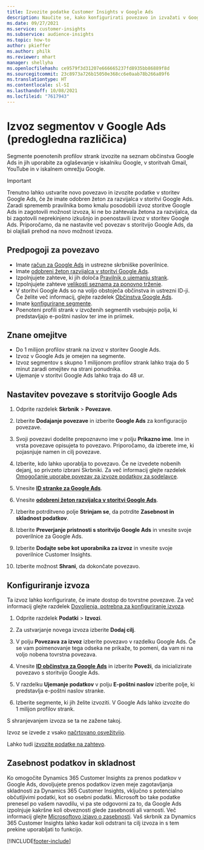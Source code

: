 ```yaml
---
title: Izvozite podatke Customer Insights v Google Ads
description: Naučite se, kako konfigurirati povezavo in izvažati v Google Ads.
ms.date: 09/27/2021
ms.service: customer-insights
ms.subservice: audience-insights
ms.topic: how-to
author: pkieffer
ms.author: philk
ms.reviewer: mhart
manager: shellyha
ms.openlocfilehash: ce9579f3d31207e666665237fd8935bb86889f8d
ms.sourcegitcommit: 23c8973a726b15050e368cc6e0aab78b266a89f6
ms.translationtype: HT
ms.contentlocale: sl-SI
ms.lasthandoff: 10/08/2021
ms.locfileid: "7617943"
---
```

# <a name="export-segments-to-google-ads-preview"></a>Izvoz segmentov v Google Ads (predogledna različica)

Segmente poenotenih profilov strank izvozite na seznam občinstva Google Ads in jih uporabite za oglaševanje v iskalniku Google, v storitvah Gmail, YouTube in v iskalnem omrežju Google. 

> [!IMPORTANT]
> Trenutno lahko ustvarite novo povezavo in izvozite podatke v storitev Google Ads, če že imate odobren žeton za razvijalca v storitvi Google Ads. Zaradi sprememb pravilnika bomo kmalu posodobili izvoz storitve Google Ads in zagotovili možnost izvoza, ki ne bo zahtevala žetona za razvijalca, da bi zagotovili neprekinjeno izkušnjo in poenostavili izvoz v storitev Google Ads. Priporočamo, da ne nastavite več povezav s storitvijo Google Ads, da bi olajšali prehod na novo možnost izvoza.

## <a name="prerequisites-for-connection"></a>Predpogoji za povezavo

-   Imate [račun za Google Ads](https://ads.google.com/) in ustrezne skrbniške poverilnice.
-   Imate [odobreni žeton razvijalca v storitvi Google Ads](https://developers.google.com/google-ads/api/docs/first-call/dev-token). 
-   Izpolnjujete zahteve, ki jih določa [Pravilnik o ujemanju strank](https://support.google.com/adspolicy/answer/6299717).
-   Izpolnjujete zahteve [velikosti seznama za ponovno trženje](https://support.google.com/google-ads/answer/7558048).
-   V storitvi Google Ads so na voljo obstoječa občinstva in ustrezni ID-ji. Če želite več informacij, glejte razdelek [Občinstva Google Ads](https://support.google.com/google-ads/answer/7558048?hl=en#:~:text=Audience%20lists%20is%20a%20section,Display%20Network%20through%20remarketing%20campaigns.).
-   Imate [konfigurirane segmente](segments.md).
-   Poenoteni profili strank v izvoženih segmentih vsebujejo polja, ki predstavljajo e-poštni naslov ter ime in priimek.

## <a name="known-limitations"></a>Znane omejitve

- Do 1 milijon profilov strank na izvoz v storitev Google Ads.
- Izvoz v Google Ads je omejen na segmente.
- Izvoz segmentov s skupno 1 milijonom profilov strank lahko traja do 5 minut zaradi omejitev na strani ponudnika. 
- Ujemanje v storitvi Google Ads lahko traja do 48 ur.

## <a name="set-up-connection-to-google-ads"></a>Nastavitev povezave s storitvijo Google Ads

1. Odprite razdelek **Skrbnik** > **Povezave**.

1. Izberite **Dodajanje povezave** in izberite **Google Ads** za konfiguracijo povezave.

1. Svoji povezavi dodelite prepoznavno ime v polju **Prikazno ime**. Ime in vrsta povezave opisujeta to povezavo. Priporočamo, da izberete ime, ki pojasnjuje namen in cilj povezave.

1. Izberite, kdo lahko uporablja to povezavo. Če ne izvedete nobenih dejanj, so privzeto izbrani Skrbniki. Za več informacij glejte razdelek [Omogočanje uporabe povezav za izvoze podatkov za sodelavce](connections.md#allow-contributors-to-use-a-connection-for-exports).

1. Vnesite **[ID stranke za Google Ads](https://support.google.com/google-ads/answer/1704344)**.

1. Vnesite **[odobreni žeton razvijalca v storitvi Google Ads](https://developers.google.com/google-ads/api/docs/first-call/dev-token)**.

1. Izberite potrditveno polje **Strinjam se**, da potrdite **Zasebnost in skladnost podatkov**.

1. Izberite **Preverjanje pristnosti s storitvijo Google Ads** in vnesite svoje poverilnice za Google Ads.

1. Izberite **Dodajte sebe kot uporabnika za izvoz** in vnesite svoje poverilnice Customer Insights.

1. Izberite možnost **Shrani**, da dokončate povezavo. 

## <a name="configure-an-export"></a>Konfiguriranje izvoza

Ta izvoz lahko konfigurirate, če imate dostop do tovrstne povezave. Za več informacij glejte razdelek [Dovoljenja, potrebna za konfiguriranje izvoza](export-destinations.md#set-up-a-new-export).

1. Odprite razdelek **Podatki** > **Izvozi**.

1. Za ustvarjanje novega izvoza izberite **Dodaj cilj**.

1. V polju **Povezava za izvoz** izberite povezavo v razdelku Google Ads. Če se vam poimenovanje tega odseka ne prikaže, to pomeni, da vam ni na voljo nobena tovrstna povezava.

1. Vnesite **[ID občinstva za Google Ads](https://support.google.com/google-ads/answer/7558048?hl=en#:~:text=Audience%20lists%20is%20a%20section,Display%20Network%20through%20remarketing%20campaigns.)** in izberite **Poveži**, da inicializirate povezavo s storitvijo Google Ads.

1. V razdelku **Ujemanje podatkov** v polju **E-poštni naslov** izberite polje, ki predstavlja e-poštni naslov stranke.

1. Izberite segmente, ki jih želite izvoziti. V Google Ads lahko izvozite do 1 milijon profilov strank.

S shranjevanjem izvoza se ta ne zažene takoj.

Izvoz se izvede z vsako [načrtovano osvežitvijo](system.md#schedule-tab). 

Lahko tudi [izvozite podatke na zahtevo](export-destinations.md#run-exports-on-demand). 

## <a name="data-privacy-and-compliance"></a>Zasebnost podatkov in skladnost

Ko omogočite Dynamics 365 Customer Insights za prenos podatkov v Google Ads, dovoljujete prenos podatkov izven meje zagotavljanja skladnosti za Dynamics 365 Customer Insights, vključno s potencialno občutljivimi podatki, kot so osebni podatki. Microsoft bo take podatke prenesel po vašem navodilu, vi pa ste odgovorni za to, da Google Ads izpolnjuje kakršne koli obveznosti glede zasebnosti ali varnosti. Več informacij glejte [Microsoftovo izjavo o zasebnosti](https://go.microsoft.com/fwlink/?linkid=396732).
Vaš skrbnik za Dynamics 365 Customer Insights lahko kadar koli odstrani ta cilj izvoza in s tem prekine uporabljati to funkcijo.


[!INCLUDE[footer-include](../includes/footer-banner.md)]
